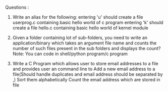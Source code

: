 Questions :

1. Write an alias for the following:
entering 'u' should create a file userprog.c containing basic hello world of c program
entering 'k' should create a file hello.c containing basic hello world of kernel module 

2. Given a folder containing lot of sub-folders, you need to write an application/binary which takes an argument file name and counts the number of such files present in the sub folders and displays the count?
Note: You can code in shell/python program/c program

3. Write a C Program which allows user to store email addresses to a file and provides user an command line to
Add a new email address to a file(Should handle duplicates and email address should be separated by ,)
Sort them alphabetically
Count the email address which are stored in file
